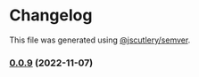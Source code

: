 # Changelog

This file was generated using [@jscutlery/semver](https://github.com/jscutlery/semver).

### [0.0.9](https://github.com/notional-finance/notional-monorepo/compare/notionable-0.0.8...notionable-0.0.9) (2022-11-07)
